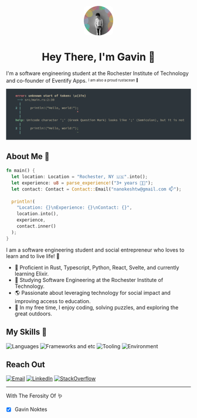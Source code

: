 <div align="center">
  <img src="Gavin.png" alt="Nanokeshtw Avatar" style="border-radius: 10px;" height="80px"></img>
  
  # Hey There, I'm Gavin :wave:
</div>

I'm a software engineering student at the Rochester Institute of Technology and co-founder of Eventify Apps. <sup><sub>I am also a proud rustacean 🦀<sub></sup>

![Rust Compile Error](rust_error.png)

## About Me :metal:

```rust
fn main() {
  let location: Location = "Rochester, NY 🇺🇸".into();
  let experience: u8 = parse_experience!("3+ years 👨‍💻");
  let contact: Contact = Contact::Email("nanokeshtw@gmail.com 📫");

  println!(
    "Location: {}\nExperience: {}\nContact: {}",
    location.into(),
    experience,
    contact.inner()
  );
}
```

I am a software engineering student and social entrepreneur who loves to learn and to live life! :sunflower:

- :seedling: Proficient in Rust, Typescript, Python, React, Svelte, and currently learning Elixir.
- :book: Studying Software Engineering at the Rochester Institute of Technology.
- :earth_americas: Passionate about leveraging technology for social impact and improving access to education.
- :art: In my free time, I enjoy coding, solving puzzles, and exploring the great outdoors.

## My Skills :briefcase:

![Languages](https://skillicons.dev/icons?i=rust,py,ts,nodejs,java,mysql&perline=6)
![Frameworks and etc](https://skillicons.dev/icons?i=svelte,react,scss,bash,,&perline=6)
![Tooling](https://skillicons.dev/icons?i=git,github,pnpm,aws,netlify,&perline=6)
![Environment](https://skillicons.dev/icons?i=vscodium,figma,linux,,,&perline=6)

## Reach Out

[![Email](https://img.shields.io/badge/Gmail-D14836?style=for-the-badge&logo=gmail&logoColor=white)](mailto:nanokeshtw@gmail.com)
[![LinkedIn](https://img.shields.io/badge/LinkedIn-0077B5?style=for-the-badge&logo=linkedin&logoColor=white)](https://www.linkedin.com/in/gavin-noktes)
[![StackOverflow](https://img.shields.io/badge/Stack_Overflow-FE7A16?style=for-the-badge&logo=stack-overflow&logoColor=white)](https://stackoverflow.com/users/16148344/nanokeshtw)

---

With The Ferosity Of :worm:

- [x] Gavin Noktes
